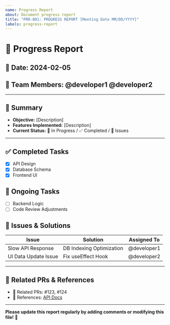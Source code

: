```yaml
---
name: Progress Report
about: Document progress report
title: "PRR-001: PROGRESS REPORT [Meeting Date MM/DD/YYYY]"
labels: progress-report
---
```


# 📌 Progress Report

## 📅 Date: 2024-02-05  
## 👥 Team Members: @developer1 @developer2  

---

## 📝 Summary
- **Objective:** [Description]
- **Features Implemented:** [Description]
- **Current Status:** 🚧 In Progress / ✅ Completed / 🔴 Issues

---

## ✅ Completed Tasks
- [x] API Design
- [x] Database Schema
- [x] Frontend UI

## 🚧 Ongoing Tasks
- [ ] Backend Logic
- [ ] Code Review Adjustments

## 🔴 Issues & Solutions
| Issue | Solution | Assigned To |
|------|----------|-------------|
| Slow API Response | DB Indexing Optimization | @developer1 |
| UI Data Update Issue | Fix useEffect Hook | @developer2 |


---

## 📌 Related PRs & References
- 🔗 Related PRs: #123, #124  
- 📖 References: [API Docs](https://example.com)  

---

**Please update this report regularly by adding comments or modifying this file!** 🚀
